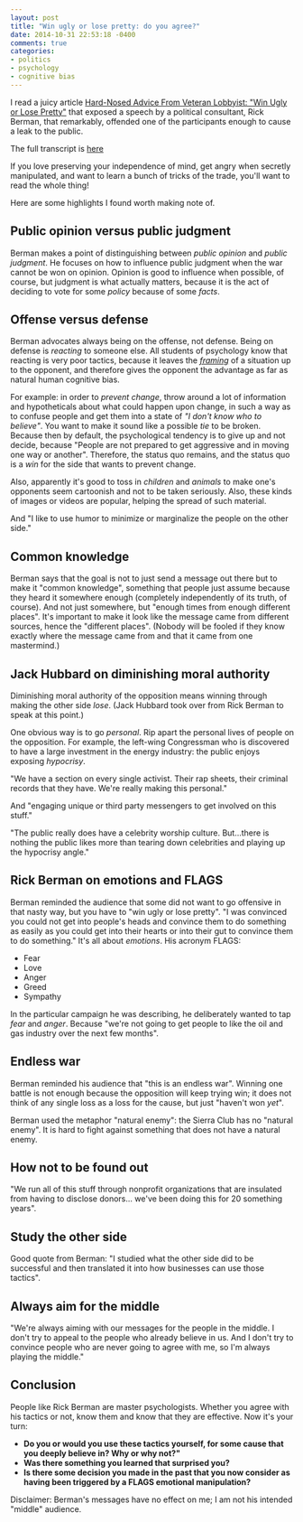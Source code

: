 ```yaml
---
layout: post
title: "Win ugly or lose pretty: do you agree?"
date: 2014-10-31 22:53:18 -0400
comments: true
categories:
- politics
- psychology
- cognitive bias
---
```

I read a juicy article [Hard-Nosed Advice From Veteran Lobbyist: "Win Ugly or Lose Pretty"](http://www.nytimes.com/2014/10/31/us/politics/pr-executives-western-energy-alliance-speech-taped.html) that exposed a speech by a political consultant, Rick Berman, that remarkably, offended one of the participants enough to cause a leak to the public.

The full transcript is [here](http://www.nytimes.com/interactive/2014/10/31/us/politics/31lobbyist-docs.html)

If you love preserving your independence of mind, get angry when secretly manipulated, and want to learn a bunch of tricks of the trade, you'll want to read the whole thing!

Here are some highlights I found worth making note of.

<!--more-->

## Public opinion versus public judgment

Berman makes a point of distinguishing between *public opinion* and *public judgment*. He focuses on how to influence public judgment when the war cannot be won on opinion. Opinion is good to influence when possible, of course, but judgment is what actually matters, because it is the act of deciding to vote for some *policy* because of some *facts*.

## Offense versus defense

Berman advocates always being on the offense, not defense. Being on defense is *reacting* to someone else. All students of psychology know that reacting is very poor tactics, because it leaves the [*framing*](http://en.wikipedia.org/wiki/Framing_effect_%28psychology%29) of a situation up to the opponent, and therefore gives the opponent the advantage as far as natural human cognitive bias.

For example: in order to *prevent change*, throw around a lot of information and hypotheticals about what could happen upon change, in such a way as to confuse people and get them into a state of *"I don't know who to believe"*. You want to make it sound like a possible *tie* to be broken. Because then by default, the psychological tendency is to give up and not decide, because "People are not prepared to get aggressive and in moving one way or another". Therefore, the status quo remains, and the status quo is a *win* for the side that wants to prevent change.

Also, apparently it's good to toss in *children* and *animals* to make one's opponents seem cartoonish and not to be taken seriously. Also, these kinds of images or videos are popular, helping the spread of such material.

And "I like to use humor to minimize or marginalize the people on the other side."

## Common knowledge

Berman says that the goal is not to just send a message out there but to make it "common knowledge", something that people just assume because they heard it somewhere enough (completely independently of its truth, of course). And not just somewhere, but "enough times from enough different places". It's important to make it look like the message came from different sources, hence the "different places". (Nobody will be fooled if they know exactly where the message came from and that it came from one mastermind.)

## Jack Hubbard on diminishing moral authority

Diminishing moral authority of the opposition means winning through making the other side *lose*. (Jack Hubbard took over from Rick Berman to speak at this point.)

One obvious way is to go *personal*. Rip apart the personal lives of people on the opposition. For example, the left-wing Congressman who is discovered to have a large investment in the energy industry: the public enjoys exposing *hypocrisy*.

"We have a section on every single activist. Their rap sheets, their criminal records that they have. We're really making this personal."

And "engaging unique or third party messengers to get involved on this stuff."

"The public really does have a celebrity worship culture. But...there is nothing the public likes more than tearing down celebrities and playing up the hypocrisy angle."

## Rick Berman on emotions and FLAGS

Berman reminded the audience that some did not want to go offensive in that nasty way, but you have to "win ugly or lose pretty". "I was convinced you could not get into people's heads and convince them to do something as easily as you could get into their hearts or into their gut to convince them to do something." It's all about *emotions*. His acronym FLAGS:

- Fear
- Love
- Anger
- Greed
- Sympathy

In the particular campaign he was describing, he deliberately wanted to tap *fear* and *anger*. Because "we're not going to get people to like the oil and gas industry over the next few months".

## Endless war

Berman reminded his audience that "this is an endless war". Winning one battle is not enough because the opposition will keep trying win; it does not think of any single loss as a loss for the cause, but just "haven't won *yet*".

Berman used the metaphor "natural enemy": the Sierra Club has no "natural enemy". It is hard to fight against something that does not have a natural enemy.

## How not to be found out

"We run all of this stuff through nonprofit organizations that are insulated from having to disclose donors... we've been doing this for 20 something years".

## Study the other side

Good quote from Berman: "I studied what the other side did to be successful and then translated it into how businesses can use those tactics".

## Always aim for the middle

"We're always aiming with our messages for the people in the middle. I don't try to appeal to the people who already believe in us. And I don't try to convince people who are never going to agree with me, so I'm always playing the middle."

## Conclusion

People like Rick Berman are master psychologists. Whether you agree with his tactics or not, know them and know that they are effective. Now it's your turn:

- **Do you or would you use these tactics yourself, for some cause that you deeply believe in? Why or why not?"**
- **Was there something you learned that surprised you?**
- **Is there some decision you made in the past that you now consider as having been triggered by a FLAGS emotional manipulation?**

Disclaimer: Berman's messages have no effect on me; I am not his intended "middle" audience.
